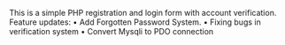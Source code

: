 This is a simple PHP registration and login form with account verification.
Feature updates:
•	Add Forgotten Password System.
•	Fixing bugs in verification system 
•	Convert Mysqli to PDO connection
